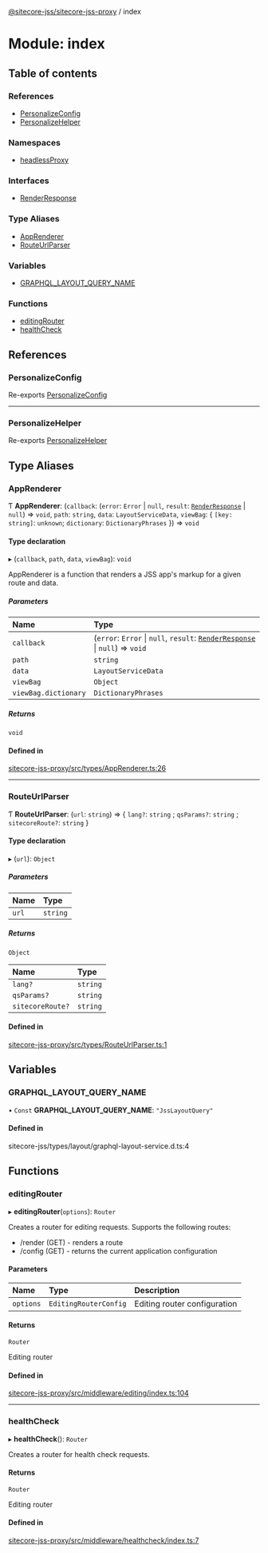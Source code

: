 [@sitecore-jss/sitecore-jss-proxy](../README.md) / index

# Module: index

## Table of contents

### References

- [PersonalizeConfig](index.md#personalizeconfig)
- [PersonalizeHelper](index.md#personalizehelper)

### Namespaces

- [headlessProxy](index.headlessProxy.md)

### Interfaces

- [RenderResponse](../interfaces/index.RenderResponse.md)

### Type Aliases

- [AppRenderer](index.md#apprenderer)
- [RouteUrlParser](index.md#routeurlparser)

### Variables

- [GRAPHQL\_LAYOUT\_QUERY\_NAME](index.md#graphql_layout_query_name)

### Functions

- [editingRouter](index.md#editingrouter)
- [healthCheck](index.md#healthcheck)

## References

### PersonalizeConfig

Re-exports [PersonalizeConfig](personalize.md#personalizeconfig)

___

### PersonalizeHelper

Re-exports [PersonalizeHelper](../classes/personalize.PersonalizeHelper.md)

## Type Aliases

### AppRenderer

Ƭ **AppRenderer**: (`callback`: (`error`: `Error` \| ``null``, `result`: [`RenderResponse`](../interfaces/index.RenderResponse.md) \| ``null``) => `void`, `path`: `string`, `data`: `LayoutServiceData`, `viewBag`: \{ `[key: string]`: `unknown`; `dictionary`: `DictionaryPhrases`  }) => `void`

#### Type declaration

▸ (`callback`, `path`, `data`, `viewBag`): `void`

AppRenderer is a function that renders a JSS app's markup for a given route and data.

##### Parameters

| Name | Type |
| :------ | :------ |
| `callback` | (`error`: `Error` \| ``null``, `result`: [`RenderResponse`](../interfaces/index.RenderResponse.md) \| ``null``) => `void` |
| `path` | `string` |
| `data` | `LayoutServiceData` |
| `viewBag` | `Object` |
| `viewBag.dictionary` | `DictionaryPhrases` |

##### Returns

`void`

#### Defined in

[sitecore-jss-proxy/src/types/AppRenderer.ts:26](https://github.com/Sitecore/jss/blob/da1ead189/packages/sitecore-jss-proxy/src/types/AppRenderer.ts#L26)

___

### RouteUrlParser

Ƭ **RouteUrlParser**: (`url`: `string`) => \{ `lang?`: `string` ; `qsParams?`: `string` ; `sitecoreRoute?`: `string`  }

#### Type declaration

▸ (`url`): `Object`

##### Parameters

| Name | Type |
| :------ | :------ |
| `url` | `string` |

##### Returns

`Object`

| Name | Type |
| :------ | :------ |
| `lang?` | `string` |
| `qsParams?` | `string` |
| `sitecoreRoute?` | `string` |

#### Defined in

[sitecore-jss-proxy/src/types/RouteUrlParser.ts:1](https://github.com/Sitecore/jss/blob/da1ead189/packages/sitecore-jss-proxy/src/types/RouteUrlParser.ts#L1)

## Variables

### GRAPHQL\_LAYOUT\_QUERY\_NAME

• `Const` **GRAPHQL\_LAYOUT\_QUERY\_NAME**: ``"JssLayoutQuery"``

#### Defined in

sitecore-jss/types/layout/graphql-layout-service.d.ts:4

## Functions

### editingRouter

▸ **editingRouter**(`options`): `Router`

Creates a router for editing requests.
Supports the following routes:
- <routerPath>/render (GET) - renders a route
- <routerPath>/config (GET) - returns the current application configuration

#### Parameters

| Name | Type | Description |
| :------ | :------ | :------ |
| `options` | `EditingRouterConfig` | Editing router configuration |

#### Returns

`Router`

Editing router

#### Defined in

[sitecore-jss-proxy/src/middleware/editing/index.ts:104](https://github.com/Sitecore/jss/blob/da1ead189/packages/sitecore-jss-proxy/src/middleware/editing/index.ts#L104)

___

### healthCheck

▸ **healthCheck**(): `Router`

Creates a router for health check requests.

#### Returns

`Router`

Editing router

#### Defined in

[sitecore-jss-proxy/src/middleware/healthcheck/index.ts:7](https://github.com/Sitecore/jss/blob/da1ead189/packages/sitecore-jss-proxy/src/middleware/healthcheck/index.ts#L7)
